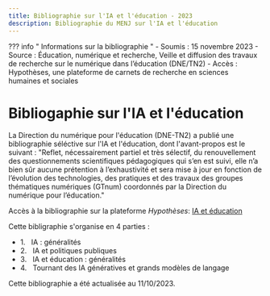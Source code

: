 ```yaml
---
title: Bibliographie sur l'IA et l'éducation - 2023
description: Bibliographie du MENJ sur l'IA et l'éducation
---
```

??? info " Informations sur la bibliographie "
    - Soumis : 15 novembre 2023
    - Source : Éducation, numérique et recherche, Veille et diffusion des travaux de recherche sur le numérique dans l’éducation (DNE/TN2)
    - Accès : Hypothèses, une plateforme de carnets de recherche en sciences humaines et sociales

# Bibliogaphie sur l'IA et l'éducation

La Direction du numérique pour l'éducation (DNE-TN2) a publié une bibliographie séléctive sur l'IA et l'éducation, dont l'avant-propos est le suivant : 
"Reflet, nécessairement partiel et très sélectif, du renouvellement des questionnements scientifiques pédagogiques qui s’en est suivi, elle n’a bien sûr aucune prétention à l’exhaustivité et sera mise à jour en fonction de l’évolution des technologies, des pratiques et des travaux des groupes thématiques numériques (GTnum) coordonnés par la Direction du numérique pour l’éducation."

Accès à la bibliographie sur la plateforme *Hypothèses*: [IA et éducation](https://edunumrech.hypotheses.org/10113)

Cette bibligraphie s'organise en 4 parties :

- 1.   IA : généralités
- 2.   IA et politiques publiques
- 3.   IA et éducation : généralités
- 4.   Tournant des IA génératives et grands modèles de langage

Cette bibliographie a été actualisée au 11/10/2023.